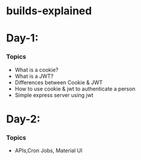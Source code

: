 # builds-explained

# Day-1: 

### Topics
- What is a cookie?
- What is a JWT?
- Differences between Cookie & JWT
- How to use cookie & jwt to authenticate a person
- Simple express server using jwt

# Day-2: 

### Topics
- APIs,Cron Jobs, Material UI
